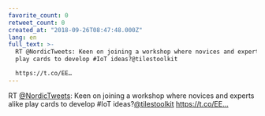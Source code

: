 ```yaml
---
favorite_count: 0
retweet_count: 0
created_at: "2018-09-26T08:47:48.000Z"
lang: en
full_text: >-
  RT @NordicTweets: Keen on joining a workshop where novices and experts alike
  play cards to develop #IoT ideas?@tilestoolkit

  https://t.co/EE…
---
```


RT [@NordicTweets](https://twitter.com/NordicTweets): Keen on joining a workshop
where novices and experts alike play cards to develop #IoT
ideas?[@tilestoolkit](https://twitter.com/tilestoolkit) https://t.co/EE…
